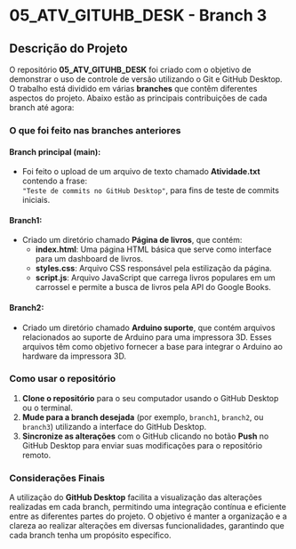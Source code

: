 # 05_ATV_GITUHB_DESK - Branch 3

## Descrição do Projeto

O repositório **05_ATV_GITUHB_DESK** foi criado com o objetivo de demonstrar o uso de controle de versão utilizando o Git e GitHub Desktop. O trabalho está dividido em várias **branches** que contêm diferentes aspectos do projeto. Abaixo estão as principais contribuições de cada branch até agora:

### O que foi feito nas branches anteriores

#### **Branch principal (main):**
- Foi feito o upload de um arquivo de texto chamado **Atividade.txt** contendo a frase:  
  `"Teste de commits no GitHub Desktop"`, para fins de teste de commits iniciais.

#### **Branch1:**
- Criado um diretório chamado **Página de livros**, que contém:
  - **index.html**: Uma página HTML básica que serve como interface para um dashboard de livros.
  - **styles.css**: Arquivo CSS responsável pela estilização da página.
  - **script.js**: Arquivo JavaScript que carrega livros populares em um carrossel e permite a busca de livros pela API do Google Books.

#### **Branch2:**
- Criado um diretório chamado **Arduino suporte**, que contém arquivos relacionados ao suporte de Arduino para uma impressora 3D. Esses arquivos têm como objetivo fornecer a base para integrar o Arduino ao hardware da impressora 3D.

### Como usar o repositório

1. **Clone o repositório** para o seu computador usando o GitHub Desktop ou o terminal.
2. **Mude para a branch desejada** (por exemplo, `branch1`, `branch2`, ou `branch3`) utilizando a interface do GitHub Desktop.
3. **Sincronize as alterações** com o GitHub clicando no botão **Push** no GitHub Desktop para enviar suas modificações para o repositório remoto.

### Considerações Finais

A utilização do **GitHub Desktop** facilita a visualização das alterações realizadas em cada branch, permitindo uma integração contínua e eficiente entre as diferentes partes do projeto. O objetivo é manter a organização e a clareza ao realizar alterações em diversas funcionalidades, garantindo que cada branch tenha um propósito específico.
